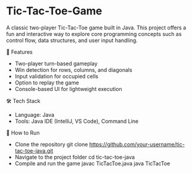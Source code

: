 # Tic-Tac-Toe-Game
A classic two-player Tic-Tac-Toe game built in Java. This project offers a fun and interactive way to explore core programming concepts such as control flow, data structures, and user input handling.

📌 Features
- Two-player turn-based gameplay
- Win detection for rows, columns, and diagonals
- Input validation for occupied cells
- Option to replay the game
- Console-based UI for lightweight execution

🛠️ Tech Stack
- Language: Java
- Tools: Java IDE (IntelliJ, VS Code), Command Line

🚀 How to Run
- Clone the repository
  git clone https://github.com/your-username/tic-tac-toe-java.git
- Navigate to the project folder
  cd tic-tac-toe-java
- Compile and run the game
  javac TicTacToe.java
  java TicTacToe
